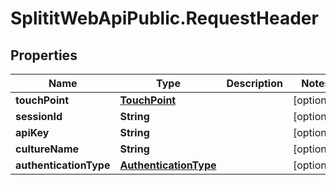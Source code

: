 # SplititWebApiPublic.RequestHeader

## Properties

Name | Type | Description | Notes
------------ | ------------- | ------------- | -------------
**touchPoint** | [**TouchPoint**](TouchPoint.md) |  | [optional] 
**sessionId** | **String** |  | [optional] 
**apiKey** | **String** |  | [optional] 
**cultureName** | **String** |  | [optional] 
**authenticationType** | [**AuthenticationType**](AuthenticationType.md) |  | [optional] 


